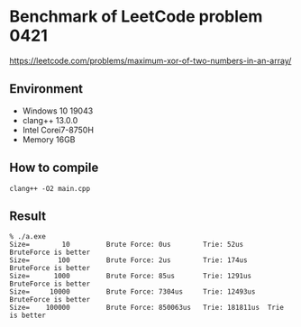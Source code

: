 # Benchmark of LeetCode problem 0421

https://leetcode.com/problems/maximum-xor-of-two-numbers-in-an-array/

## Environment

- Windows 10 19043
- clang++ 13.0.0 
- Intel Corei7-8750H
- Memory 16GB

## How to compile

```
clang++ -O2 main.cpp
```

## Result

```
% ./a.exe
Size=        10         Brute Force: 0us        Trie: 52us      BruteForce is better
Size=       100         Brute Force: 2us        Trie: 174us     BruteForce is better
Size=      1000         Brute Force: 85us       Trie: 1291us    BruteForce is better
Size=     10000         Brute Force: 7304us     Trie: 12493us   BruteForce is better
Size=    100000         Brute Force: 850063us   Trie: 181811us  Trie is better
```
